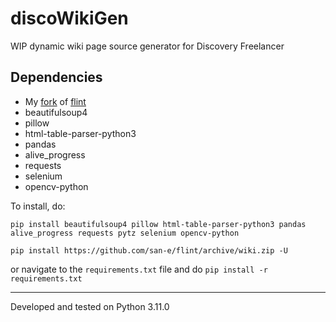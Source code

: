 # discoWikiGen
WIP dynamic wiki page source generator for Discovery Freelancer 


## Dependencies
- My [fork](https://github.com/BASEFlow1/flint) of [flint](https://github.com/biqqles/flint)
- beautifulsoup4
- pillow
- html-table-parser-python3
- pandas
- alive_progress
- requests
- selenium
- opencv-python

To install, do:

`pip install beautifulsoup4 pillow html-table-parser-python3 pandas alive_progress requests pytz selenium opencv-python`

`pip install https://github.com/san-e/flint/archive/wiki.zip -U`

or navigate to the `requirements.txt` file and do `pip install -r requirements.txt`

---

Developed and tested on Python 3.11.0
